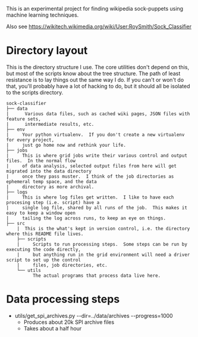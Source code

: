 This is an experimental project for finding wikipedia sock-puppets
using machine learning techniques.

Also see https://wikitech.wikimedia.org/wiki/User:RoySmith/Sock_Classifier

# Directory layout

This is the directory structure I use.  The core utilities don't depend on this, but most of the scripts
know about the tree structure.  The path of least resistance is to lay things out the same way I do.  If you
can't or won't do that, you'll probably have a lot of hacking to do, but it should all be isolated to the
scripts directory.

```
sock-classifier
├── data
|      Various data files, such as cached wiki pages, JSON files with feature sets,
|      intermediate results, etc.
├── env
|     Your python virtualenv.  If you don't create a new virtualenv for every project,
|     just go home now and rethink your life.
├── jobs
|     This is where grid jobs write their various control and output files.  In the normal flow
|     of data analysis, selected output files from here will get migrated into the data directory
|     once they pass muster.  I think of the job directories as ephemeral temp space, and the data
|     directory as more archival.
├── logs
|     This is where log files get written.  I like to have each procesing step (i.e. script) have a
|     single log file, shared by all runs of the job.  This makes it easy to keep a window open
|     tailing the log across runs, to keep an eye on things.
├── src
    |  This is the what's kept in version control, i.e. the directory where this README file lives.
    ├── scripts
    |     Scripts to run processing steps.  Some steps can be run by executing the code directly,
    |     but anything run in the grid environment will need a driver script to set up the control
    |     files, job directories, etc.
    └── utils
          The actual programs that process data live here.
```

# Data processing steps

* utils/get_spi_archives.py --dir=../data/archives --progress=1000
  * Produces about 20k SPI archive files
  *  Takes about a half hour
